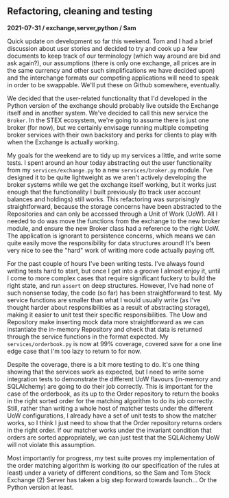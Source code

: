 ## Refactoring, cleaning and testing
**2021-07-31 / exchange,server,python / Sam**

Quick update on development so far this weekend. Tom and I had a brief discussion about user stories and decided to try and cook up a few documents to keep track of our terminology (which way around are bid and ask again?), our assumptions (there is only one exchange, all prices are in the same currency and other such simplifications we have decided upon) and the interchange formats our competing applications will need to speak in order to be swappable. We'll put these on Github somewhere, eventually.

We decided that the user-related functionality that I'd developed in the Python version of the exchange should probably live outside the Exchange itself and in another system. We've decided to call this new service the `Broker`. In the STEX ecosystem, we're going to assume there is just one broker (for now), but we certainly envisage running multiple competing broker services with their own backstory and perks for clients to play with when the Exchange is actually working.

My goals for the weekend are to tidy up my services a little, and write some tests. I spent around an hour today abstracting out the user functionality from my `services/exchange.py` to a new `services/broker.py` module. I've designed it to be quite lightweight as we aren't actively developing the broker systems while we get the exchange itself working, but it works just enough that the functionality I built previously (to track user account balances and holdings) still works. This refactoring was surprisingly straightforward, because the storage concerns have been abstracted to the Repositories and can only be accessed through a Unit of Work (UoW). All I needed to do was move the functions from the exchange to the new broker module, and ensure the new Broker class had a reference to the right UoW. The application is ignorant to persistence concerns, which means we can quite easily move the responsibility for data structures around! It's been very nice to see the "hard" work of writing more code actually paying off.

For the past couple of hours I've been writing tests. I've always found writing tests hard to start, but once I get into a groove I almost enjoy it, until I come to more complex cases that require significant fuckery to build the right state, and run `assert` on deep structures. However, I've had none of such nonsense today, the code (so far) has been straightforward to test. My service functions are smaller than what I would usually write (as I've thought harder about responsibilities as a result of abstracting storage), making it easier to unit test their specific responsibilities. The Uow and Repository make inserting mock data more straightforward as we can instantiate the in-memory Repository and check that data is returned through the service functions in the format expected. My `services/orderbook.py` is now at 99% coverage, covered save for a one line edge case that I'm too lazy to return to for now.

Despite the coverage, there is a bit more testing to do. It's one thing showing that the services work as expected, but I need to write some integration tests to demonstrate the different UoW flavours (in-memory and SQLAlchemy) are going to do their job correctly. This is important for the case of the orderbook, as its up to the Order repository to return the books in the right sorted order for the matching algorithm to do its job correctly. Still, rather than writing a whole host of matcher tests under the different UoW configurations, I already have a set of unit tests to show the matcher works, so I think I just need to show that the Order repository returns orders in the right order. If our matcher works under the invariant condition that orders are sorted appropriately, we can just test that the SQLAlchemy UoW will not violate this assumption.

Most importantly for progress, my test suite proves my implementation of the order matching algorithm is working (to our specification of the rules at least) under a variety of different conditions, so the Sam and Tom Stock Exchange (2) Server has taken a big step forward towards launch... Or the Python version at least.
